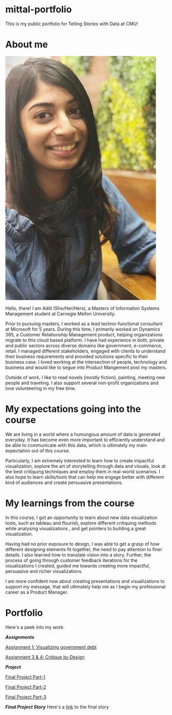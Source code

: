 # mittal-portfolio
This is my public portfolio for Telling Stories with Data at CMU!

# About me

![Me](https://github.com/aditi-mittal-cmu/mittal-portfolio/blob/main/me.jpg)

Hello, there! I am Aditi (She/Her/Hers), a Masters of Information Systems Management student at Carnegie Mellon University.

Prior to pursuing masters, I worked as a  lead techno-functional consultant at Microsoft for 5 years. During this time, I primarily worked on Dynamics 365, a Customer Relationship Management product, helping organizations migrate to this cloud based platform. I have had experience in both, private and public sectors across diverse domains like government, e-commerce, retail. I managed different stakeholders, engaged with clients to understand their business requirements and provided solutions specific to their business case. I loved working at the intersection of people, technology and business and would like to segue into Product Mangement post my masters. 

Outside of work, I like to read novels (mostly fiction), painting, meeting new people and traveling. I also support several non-profit organizations and love volunteering in my free time. 

# My expectations going into the course
We are living in a world where a humungous amount of data is generated everyday. It has become even more important to efficiently understand and be able to communicate with this data, which is ultimately my main expectation out of this course. 

Particularly, I am extremely interested to learn how to create impactful visualization, explore the art of storytelling through data and visuals, look at the best critiquing techniques and employ them in real-world scenarios. I also hope to learn skills/tools that can help me engage better with different kind of audiences and create persuasive presentations.

# My learnings from the course
In this course, I got an opportunity to learn about new data visualization tools, such as tableau and flourish, explore different critiquing methods while analysing visualizations , and get pointers to building a great visualization. 

Having had no prior exposure to design, I was able to get a grasp of how different designing elements fit together, the need to pay attention to finer details. I also learned how to translate vision into a story. Further, the process of going through customer feedback iterations for the visualizations I created,  guided me towards creating more impactful, persuasive and richer visualizations. 

I am more confident now about creating presentations and visualizations to support my message, that will ultimately help me as I begin my professional career as a Product Manager.


# Portfolio
Here's a peek into my work.

<b><i>Assignments</i></b>

[Assignment 1: Visualizing government debt](government-debt.md)


[Assignment 3 & 4: Critique by Design](critiqueByDesign.md)


<b><i>Project</i></b>


[Final Project Part-1](finalProjectPart1.md)


[Final Project Part-2](finalProjectPart2.md)


[Final Project Part-3](finalProjectPart3.md)


<b><i>Final Project Story</i></b>
Here's a [link](https://carnegiemellon.shorthandstories.com/make-it-equal/index.html) to the final story 


